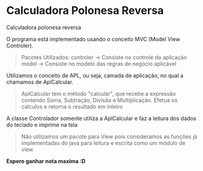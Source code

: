 # Calculadora Polonesa Reversa 
Calculadora polonesa reversa

O programa está implementado usando o conceito MVC (Model View Controler).
 > Pacotes Utilizados:
 > controler -> Consiste no controle da aplicação
 > model -> Consiste no modelo das regras de negócio aplicável

Utilizamos o conceito de APL, ou seja, camada de aplicação, no qual a chamamos de AplCalcular.
> AplCalcular tem o método "calcular", que recebe a expressão contendo Soma, Subtração, Divisão e Multiplicação.
> Efetua os calculos e retorna o resultado em inteiro

A classe Controlador somente utiliza a AplCalcular e faz a leitura dos dados do teclado e imprime na tela
> Não utilizamos um pacote para View pois consideramos as funções já implementadas do java para leitura e escrita como um módulo de view


**Espero ganhar nota maxima :D**
